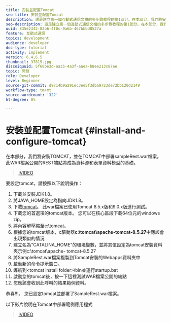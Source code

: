 ```yaml
---
title: 安裝並配置Tomcat
seo-title: 安裝並配置Tomcat
description: 這是建立第一個互動式通信文檔的多步驟教程的第1部分。在本部分，我們將安裝TOMCAT，並在TOMCAT中部署sampleRest.war檔案。 此WAR檔案公開的REST端點將成為資料源和表單資料模型的基礎。
seo-description: 這是建立第一個互動式通信文檔的多步驟教程的第1部分。在本部分，我們將安裝TOMCAT，並在TOMCAT中部署sampleRest.war檔案。 此WAR檔案公開的REST端點將成為資料源和表單資料模型的基礎。
uuid: 835e2342-82b6-4f0c-9a6b-467bbbd8527a
feature: 互動式通訊
topics: development
audience: developer
doc-type: tutorial
activity: implement
version: 6.4,6.5
thumbnail: 37815.jpg
discoiquuid: 5f68be3d-aa35-4a3f-aaea-b8ee213c87ae
topic: 開發
role: Developer
level: Beginner
source-git-commit: d9714b9a291ec3ee5f3dba9723de72bb120d2149
workflow-type: tm+mt
source-wordcount: '322'
ht-degree: 0%

---
```



# 安裝並配置Tomcat {#install-and-configure-tomcat}

在本部分，我們將安裝TOMCAT，並在TOMCAT中部署sampleRest.war檔案。 此WAR檔案公開的REST端點將成為資料源和表單資料模型的基礎。

>[!VIDEO](https://video.tv.adobe.com/v/37815/?quality=9&learn=on)

要設定tomcat，請按照以下說明操作：

1. 下載並安裝JDK1.8。
2. 將JAVA_HOME設定為指向JDK1.8。
3. 下載[tomcat](https://tomcat.apache.org/)。 此war檔案已使用Tomcat 8.5.x版和9.0.x版進行測試。
4. 下載您的首選項的tomcat版本。 您可以在核心區段下載64位元的windows zip。
5. 將內容解壓縮至c:\tomcat。
6. 根據您的tomcat版本，c驅動器&#x200B;**c:\tomcat\apache-tomcat-8.5.27**&#x200B;中應該會出現類似的情況
7. 建立名為&quot;CATALINA_HOME&quot;的環境變數，並將其值設定為tomcat安裝資料夾示例c:\tomcat\apache- tomcat-8.5.27
8. 將SampleRest.war檔案複製到Tomcat安裝的Webapps資料夾中
9. 啟動新的命令提示窗口。
10. 導航到&lt;tomcat install folder>\bin並運行startup.bat
11. 啟動您的tomcat後，按一下這裡[](http://localhost:8080/SampleRest/webapi/getStatement/9586)測試WAR檔案公開的端點
12. 您應該會收到此呼叫的結果範例資料。

恭喜!!!。 您已設定tomcat並部署了SampleRest.war檔案。

以下影片說明在Tomcat中部署範例應用程式
>[!VIDEO](https://video.tv.adobe.com/v/37815)